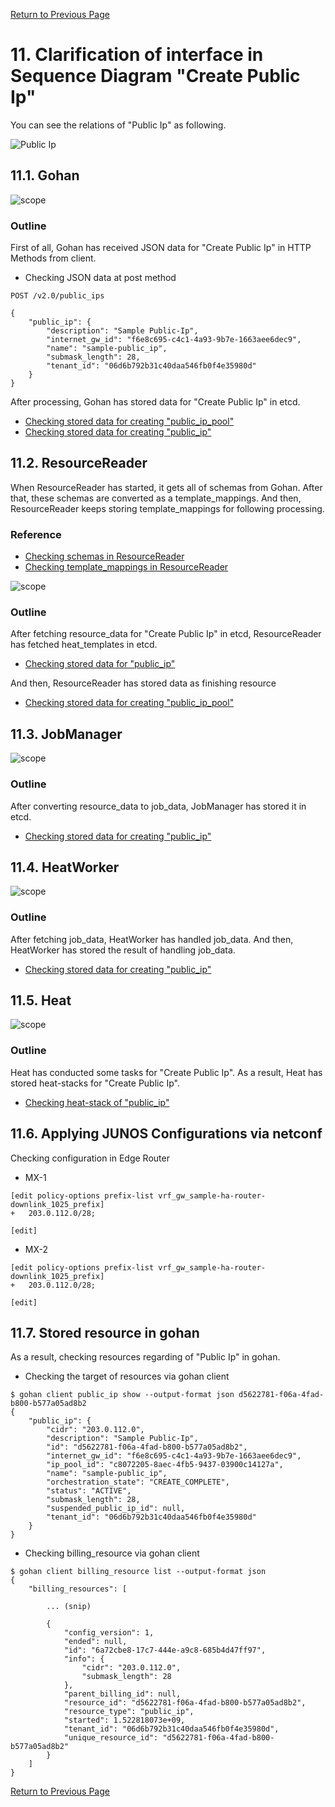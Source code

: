 [Return to Previous Page](00_internet_gateway.md)

# 11. Clarification of interface in Sequence Diagram "Create Public Ip"
You can see the relations of "Public Ip" as following.

![Public Ip](resource/gohan_investigate_for_inetgw.012.png)


## 11.1. Gohan

![scope](../images/ESI_Sequence_diagram.002.png)

### Outline
First of all, Gohan has received JSON data for "Create Public Ip" in HTTP Methods from client.

* Checking JSON data at post method
```
POST /v2.0/public_ips
```
```
{
    "public_ip": {
        "description": "Sample Public-Ip",
        "internet_gw_id": "f6e8c695-c4c1-4a93-9b7e-1663aee6dec9",
        "name": "sample-public_ip",
        "submask_length": 28,
        "tenant_id": "06d6b792b31c40daa546fb0f4e35980d"
    }
}
```
After processing, Gohan has stored data for "Create Public Ip" in etcd.

* [Checking stored data for creating "public_ip_pool"](stored_in_etcd/01_Gohan/CreatePublicIp_01.md)
* [Checking stored data for creating "public_ip"](stored_in_etcd/01_Gohan/CreatePublicIp_02.md)


## 11.2. ResourceReader
When ResourceReader has started, it gets all of schemas from Gohan.
After that, these schemas are converted as a template_mappings.
And then, ResourceReader keeps storing template_mappings for following processing.

### Reference
* [Checking schemas in ResourceReader](../memo/schemas.txt)
* [Checking template_mappings in ResourceReader](../memo/template_mappings.md)

![scope](../images/ESI_Sequence_diagram.003.png)

### Outline
After fetching resource_data for "Create Public Ip" in etcd, ResourceReader has fetched heat_templates in etcd.

* [Checking stored data for "public_ip"](../heat_template/public_ip.md)

And then, ResourceReader has stored data as finishing resource

* [Checking stored data for creating "public_ip_pool"](stored_in_etcd/00_ResourceReader/CreatePublicIp_01.md)


## 11.3. JobManager

![scope](../images/ESI_Sequence_diagram.004.png)

### Outline
After converting resource_data to job_data, JobManager has stored it in etcd.

* [Checking stored data for creating "public_ip"](stored_in_etcd/02_JobManager/CreatePublicIp_02.md)


## 11.4. HeatWorker

![scope](../images/ESI_Sequence_diagram.005.png)

### Outline
After fetching job_data, HeatWorker has handled job_data.
And then, HeatWorker has stored the result of handling job_data.

* [Checking stored data for creating "public_ip"](stored_in_etcd/03_HeatWorker/CreatePublicIp_02.md)


## 11.5. Heat

![scope](../images/ESI_Sequence_diagram.006.png)

### Outline
Heat has conducted some tasks for "Create Public Ip".
As a result, Heat has stored heat-stacks for "Create Public Ip".

* [Checking heat-stack of "public_ip"](heat-stack/CreatePublicIp_01.md)


## 11.6. Applying JUNOS Configurations via netconf
Checking configuration in Edge Router

* MX-1
```
[edit policy-options prefix-list vrf_gw_sample-ha-router-downlink_1025_prefix]
+   203.0.112.0/28;

[edit]
```

* MX-2
```
[edit policy-options prefix-list vrf_gw_sample-ha-router-downlink_1025_prefix]
+   203.0.112.0/28;

[edit]
```


## 11.7. Stored resource in gohan
As a result, checking resources regarding of "Public Ip" in gohan.

* Checking the target of resources via gohan client
```
$ gohan client public_ip show --output-format json d5622781-f06a-4fad-b800-b577a05ad8b2
{
    "public_ip": {
        "cidr": "203.0.112.0",
        "description": "Sample Public-Ip",
        "id": "d5622781-f06a-4fad-b800-b577a05ad8b2",
        "internet_gw_id": "f6e8c695-c4c1-4a93-9b7e-1663aee6dec9",
        "ip_pool_id": "c8072205-8aec-4fb5-9437-03900c14127a",
        "name": "sample-public_ip",
        "orchestration_state": "CREATE_COMPLETE",
        "status": "ACTIVE",
        "submask_length": 28,
        "suspended_public_ip_id": null,
        "tenant_id": "06d6b792b31c40daa546fb0f4e35980d"
    }
}
```
* Checking billing_resource via gohan client
```
$ gohan client billing_resource list --output-format json
{
    "billing_resources": [

        ... (snip)

        {
            "config_version": 1,
            "ended": null,
            "id": "6a72cbe8-17c7-444e-a9c8-685b4d47ff97",
            "info": {
                "cidr": "203.0.112.0",
                "submask_length": 28
            },
            "parent_billing_id": null,
            "resource_id": "d5622781-f06a-4fad-b800-b577a05ad8b2",
            "resource_type": "public_ip",
            "started": 1.522818073e+09,
            "tenant_id": "06d6b792b31c40daa546fb0f4e35980d",
            "unique_resource_id": "d5622781-f06a-4fad-b800-b577a05ad8b2"
        }
    ]
}
```

[Return to Previous Page](00_internet_gateway.md)
